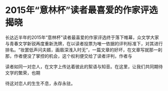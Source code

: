 # 2015年“意林杯”读者最喜爱的作家评选揭晓

长达近半年的2015年“意林杯”读者最喜爱的作家评选终于落下帷幕，众文学大家与青春文学新锐再度重新洗牌，在以读者投票为唯一依据的评判标准下，对其进行排名。“妆罢低声问夫婿，画眉深浅入时无”，一篇文章的好坏，在文章写就那一刹那，作者便没了掌控的机会，这个权利便交给了读者评判，作者与 

读者如同一对恋人，在文字上传达着彼此的絮语与知音。在这里，让我们共同期待文学的繁荣，也期 

待这对恋人的生生不息，永存永驻。